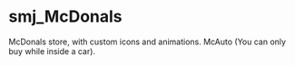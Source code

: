 # smj_McDonals
McDonals store, with custom icons and animations. McAuto (You can only buy while inside a car).
